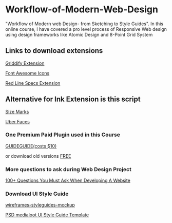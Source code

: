 # Workflow-of-Modern-Web-Design
"Workflow of Modern web Design- from Sketching to Style Guides". In this online course, I have covered a pro level process of Responsive Web design using design frameworks like Atomic Design and 8-Point Grid System

## Links to download extensions
[Griddify Extension](http://gelobi.org/griddify)

[Font Awesome Icons](http://creativedo.co/FontAwesomePS)

[Red Line Specs Extension](http://ink.chrometaphore.com)


## Alternative for Ink Extension is this script

[Size Marks](https://github.com/cmpereirasi/Size-Marks-PS)

[Uber Faces](http://uberplugins.cc/)

### One Premium Paid Plugin used in this Course

[GUIDEGUIDE(costs $10)](http://guideguide.me)

or download old versions [FREE](http://guideguide.me/versions)


### More questions to ask during Web Design Project

[100+ Questions You Must Ask When Developing A Website](http://marketingland.com/100-questions-you-must-ask-when-developing-web-site-86342)


### Download UI Style Guide

[wireframes-styleguides-mockup](https://drive.google.com/file/d/0B_2wCrcxZBiuM1RRbkxId1dHRzg/view?usp=sharing)


[PSD medialoot UI Style Guide Template](https://medialoot.com/item/ui-style-guide-template/)
